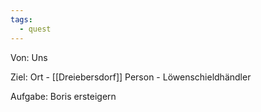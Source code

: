 ```yaml
---
tags:
  - quest
---
```

Von:
Uns

Ziel:
Ort - [[Dreiebersdorf]]
Person - Löwenschieldhändler

Aufgabe:
Boris ersteigern
